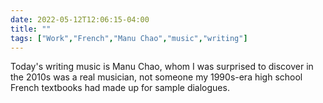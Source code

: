 ---date: 2022-05-12T12:06:15-04:00title: ""tags: ["Work","French","Manu Chao","music","writing"]---Today's writing music is Manu Chao, whom I was surprised to discover in the 2010s was a real musician, not someone my 1990s-era high school French textbooks had made up for sample dialogues.